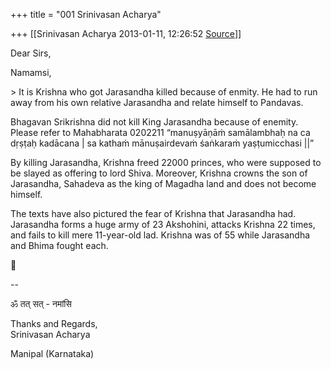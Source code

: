+++
title = "001 Srinivasan Acharya"

+++
[[Srinivasan Acharya	2013-01-11, 12:26:52 [Source](https://groups.google.com/g/bvparishat/c/IwZa9oGbAu4)]]



Dear Sirs,

Namamsi,

  

\> It is Krishna who got Jarasandha killed because of enmity. He had to run away from his own relative Jarasandha and relate himself to Pandavas.

  

Bhagavan Srikrishna did not kill King Jarasandha because of enemity. Please refer to Mahabharata 0202211 “manuṣyāṇāṁ samālambhaḥ na ca dṛṣṭaḥ kadācana \| sa kathaṁ mānuṣairdevaṁ śaṅkaraṁ yaṣṭumicchasi \|\|”

  

By killing Jarasandha, Krishna freed 22000 princes, who were supposed to be slayed as offering to lord Shiva. Moreover, Krishna crowns the son of Jarasandha, Sahadeva as the king of Magadha land and does not become himself.

  

The texts have also pictured the fear of Krishna that Jarasandha had. Jarasandha forms a huge army of 23 Akshohini, attacks Krishna 22 times, and fails to kill mere 11-year-old lad. Krishna was of 55 while Jarasandha and Bhima fought each.

  

  

  

  



--  

ॐ तत् सत् - नमांसि

  
Thanks and Regards,  
Srinivasan Acharya

Manipal (Karnataka)  

